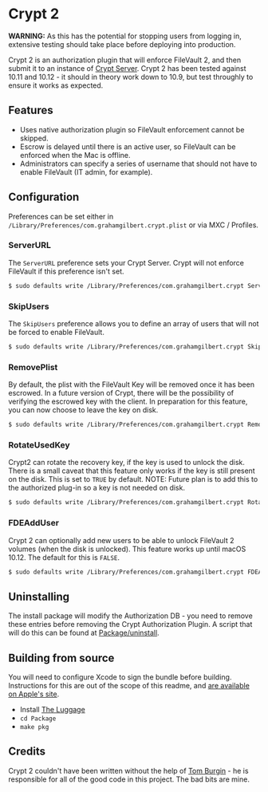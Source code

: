# Crypt 2

**WARNING:** As this has the potential for stopping users from logging in, extensive testing should take place before deploying into production.

Crypt 2 is an authorization plugin that will enforce FileVault 2, and then submit it to an instance of [Crypt Server](https://github.com/grahamgilbert/crypt-server). Crypt 2 has been tested against 10.11 and 10.12 - it should in theory work down to 10.9, but test throughly to ensure it works as expected.

## Features

* Uses native authorization plugin so FileVault enforcement cannot be skipped.
* Escrow is delayed until there is an active user, so FileVault can be enforced when the Mac is offline.
* Administrators can specify a series of username that should not have to enable FileVault (IT admin, for example).

## Configuration

Preferences can be set either in `/Library/Preferences/com.grahamgilbert.crypt.plist` or via MXC / Profiles.

### ServerURL

The `ServerURL` preference sets your Crypt Server. Crypt will not enforce FileVault if this preference isn't set.

``` bash
$ sudo defaults write /Library/Preferences/com.grahamgilbert.crypt ServerURL "https://crypt.example.com"
```

### SkipUsers

The `SkipUsers` preference allows you to define an array of users that will not be forced to enable FileVault.

``` bash
$ sudo defaults write /Library/Preferences/com.grahamgilbert.crypt SkipUsers -array-add adminuser
```

### RemovePlist

By default, the plist with the FileVault Key will be removed once it has been escrowed. In a future version of Crypt, there will be the possibility of verifying the escrowed key with the client. In preparation for this feature, you can now choose to leave the key on disk.

``` bash
$ sudo defaults write /Library/Preferences/com.grahamgilbert.crypt RemovePlist -bool FALSE
```

### RotateUsedKey

Crypt2 can rotate the recovery key, if the key is used to unlock the disk. There is a small caveat that this feature only works if the key is still present on the disk. This is set to `TRUE` by default. NOTE: Future plan is to add this to the authorized plug-in so a key is not needed on disk.

``` bash
$ sudo defaults write /Library/Preferences/com.grahamgilbert.crypt RotateUsedKey -bool FALSE
```

### FDEAddUser

Crypt 2 can optionally add new users to be able to unlock FileVault 2 volumes (when the disk is unlocked). This feature works up until macOS 10.12. The default for this is `FALSE`.

``` bash
$ sudo defaults write /Library/Preferences/com.grahamgilbert.crypt FDEAddUser -bool TRUE
```

## Uninstalling

The install package will modify the Authorization DB - you need to remove these entries before removing the Crypt Authorization Plugin. A script that will do this can be found at [Package/uninstall](https://github.com/grahamgilbert/crypt2/blob/master/Package/uninstall).

## Building from source

You will need to configure Xcode to sign the bundle before building. Instructions for this are out of the scope of this readme, and [are available on Apple's site](https://developer.apple.com/support/code-signing/).

* Install [The Luggage](https://github.com/unixorn/luggage)
* ``cd Package``
* ``make pkg``

## Credits

Crypt 2 couldn't have been written without the help of [Tom Burgin](https://github.com/tburgin) - he is responsible for all of the good code in this project. The bad bits are mine.
